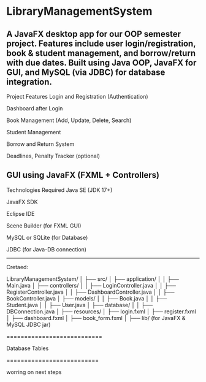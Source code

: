# LibraryManagementSystem
A JavaFX desktop app for our OOP semester project. Features include user login/registration, book &amp; student management, and borrow/return with due dates. Built using Java OOP, JavaFX for GUI, and MySQL (via JDBC) for database integration.
--------------------------------
Project Features
Login and Registration (Authentication)

Dashboard after Login

Book Management (Add, Update, Delete, Search)

Student Management

Borrow and Return System

Deadlines, Penalty Tracker (optional)

GUI using JavaFX (FXML + Controllers)
----------------------------------

Technologies Required
Java SE (JDK 17+)

JavaFX SDK

Eclipse IDE

Scene Builder (for FXML GUI)

MySQL or SQLite (for Database)

JDBC (for Java-DB connection)

------------------------------
Cretaed:

LibraryManagementSystem/
│
├── src/
│   ├── application/
│   │   ├── Main.java
│   ├── controllers/
│   │   ├── LoginController.java
│   │   ├── RegisterController.java
│   │   ├── DashboardController.java
│   │   ├── BookController.java
│   ├── models/
│   │   ├── Book.java
│   │   ├── Student.java
│   │   ├── User.java
│   ├── database/
│   │   ├── DBConnection.java
│
├── resources/
│   ├── login.fxml
│   ├── register.fxml
│   ├── dashboard.fxml
│   ├── book_form.fxml
│
├── lib/ (for JavaFX & MySQL JDBC jar)

===========================

Database Tables

==========================

worring on next steps
